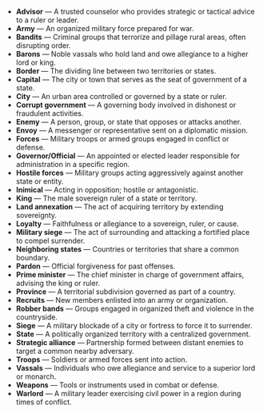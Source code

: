 - **Advisor** — A trusted counselor who provides strategic or tactical advice to a ruler or leader.  
- **Army** — An organized military force prepared for war.  
- **Bandits** — Criminal groups that terrorize and pillage rural areas, often disrupting order.  
- **Barons** — Noble vassals who hold land and owe allegiance to a higher lord or king.  
- **Border** — The dividing line between two territories or states.  
- **Capital** — The city or town that serves as the seat of government of a state.  
- **City** — An urban area controlled or governed by a state or ruler.  
- **Corrupt government** — A governing body involved in dishonest or fraudulent activities.  
- **Enemy** — A person, group, or state that opposes or attacks another.  
- **Envoy** — A messenger or representative sent on a diplomatic mission.  
- **Forces** — Military troops or armed groups engaged in conflict or defense.  
- **Governor/Official** — An appointed or elected leader responsible for administration in a specific region.  
- **Hostile forces** — Military groups acting aggressively against another state or entity.  
- **Inimical** — Acting in opposition; hostile or antagonistic.  
- **King** — The male sovereign ruler of a state or territory.  
- **Land annexation** — The act of acquiring territory by extending sovereignty.  
- **Loyalty** — Faithfulness or allegiance to a sovereign, ruler, or cause.  
- **Military siege** — The act of surrounding and attacking a fortified place to compel surrender.  
- **Neighboring states** — Countries or territories that share a common boundary.  
- **Pardon** — Official forgiveness for past offenses.  
- **Prime minister** — The chief minister in charge of government affairs, advising the king or ruler.  
- **Province** — A territorial subdivision governed as part of a country.  
- **Recruits** — New members enlisted into an army or organization.  
- **Robber bands** — Groups engaged in organized theft and violence in the countryside.  
- **Siege** — A military blockade of a city or fortress to force it to surrender.  
- **State** — A politically organized territory with a centralized government.  
- **Strategic alliance** — Partnership formed between distant enemies to target a common nearby adversary.  
- **Troops** — Soldiers or armed forces sent into action.  
- **Vassals** — Individuals who owe allegiance and service to a superior lord or monarch.  
- **Weapons** — Tools or instruments used in combat or defense.  
- **Warlord** — A military leader exercising civil power in a region during times of conflict.
